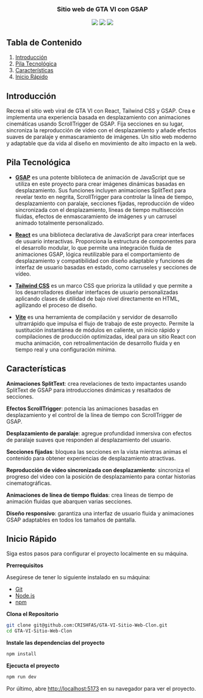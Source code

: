    <h3 align="center">Sitio web de GTA VI con GSAP</h3>
  
   <div align="center">
    <img src="https://img.shields.io/badge/-React-blue?style=for-the-badge&logo=react&logoColor=white" />
    <img src="https://img.shields.io/badge/-GSAP-88CE02?style=for-the-badge&logo=greensock&logoColor=white" />
    <img src="https://img.shields.io/badge/-Tailwind_CSS-38B2AC?style=for-the-badge&logo=tailwind-css&logoColor=white" />
  </div>


## <a name="table">Tabla de Contenido</a>

1. [Introducción](#introducción)
2. [Pila Tecnológica](#pila-tecnológica)
3. [Características](#características)
4. [Inicio Rápido](#inicio-rápido)


## <a name="introducción">Introducción</a>

Recrea el sitio web viral de GTA VI con React, Tailwind CSS y GSAP. Crea e implementa una experiencia basada en desplazamiento con animaciones cinemáticas usando ScrollTrigger de GSAP. Fija secciones en su lugar, sincroniza la reproducción de video con el desplazamiento y añade efectos suaves de paralaje y enmascaramiento de imágenes. Un sitio web moderno y adaptable que da vida al diseño en movimiento de alto impacto en la web.

## <a name="pila-tecnológica">Pila Tecnológica</a>

- **[GSAP](https://gsap.com/)** es una potente biblioteca de animación de JavaScript que se utiliza en este proyecto para crear imágenes dinámicas basadas en desplazamiento. Sus funciones incluyen animaciones SplitText para revelar texto en negrita, ScrollTrigger para controlar la línea de tiempo, desplazamiento con paralaje, secciones fijadas, reproducción de vídeo sincronizada con el desplazamiento, líneas de tiempo multisección fluidas, efectos de enmascaramiento de imágenes y un carrusel animado totalmente personalizado.

- **[React](https://react.dev/)**  es una biblioteca declarativa de JavaScript para crear interfaces de usuario interactivas. Proporciona la estructura de componentes para el desarrollo modular, lo que permite una integración fluida de animaciones GSAP, lógica reutilizable para el comportamiento de desplazamiento y compatibilidad con diseño adaptable y funciones de interfaz de usuario basadas en estado, como carruseles y secciones de vídeo.

- **[Tailwind CSS](https://tailwindcss.com/)** es un marco CSS que prioriza la utilidad y que permite a los desarrolladores diseñar interfaces de usuario personalizadas aplicando clases de utilidad de bajo nivel directamente en HTML, agilizando el proceso de diseño.

- **[Vite](https://vitejs.dev/)** es una herramienta de compilación y servidor de desarrollo ultrarrápido que impulsa el flujo de trabajo de este proyecto. Permite la sustitución instantánea de módulos en caliente, un inicio rápido y compilaciones de producción optimizadas, ideal para un sitio React con mucha animación, con retroalimentación de desarrollo fluida y en tiempo real y una configuración mínima.


## <a name="características">Características</a>

**Animaciones SplitText**: crea revelaciones de texto impactantes usando SplitText de GSAP para introducciones dinámicas y resaltados de secciones.

**Efectos ScrollTrigger**: potencia las animaciones basadas en desplazamiento y el control de la línea de tiempo con ScrollTrigger de GSAP.

**Desplazamiento de paralaje**: agregue profundidad inmersiva con efectos de paralaje suaves que responden al desplazamiento del usuario.

**Secciones fijadas**: bloquea las secciones en la vista mientras animas el contenido para obtener experiencias de desplazamiento atractivas.

**Reproducción de video sincronizada con desplazamiento**: sincroniza el progreso del video con la posición de desplazamiento para contar historias cinematográficas.

**Animaciones de línea de tiempo fluidas**: crea líneas de tiempo de animación fluidas que abarquen varias secciones.

**Diseño responsivo**: garantiza una interfaz de usuario fluida y animaciones GSAP adaptables en todos los tamaños de pantalla.

## <a name="inicio-rápido">Inicio Rápido</a>

Siga estos pasos para configurar el proyecto localmente en su máquina.

**Prerrequisitos**

Asegúrese de tener lo siguiente instalado en su máquina:

- [Git](https://git-scm.com/)
- [Node.js](https://nodejs.org/en)
- [npm](https://www.npmjs.com/)

**Clona el Repositorio**

```bash
git clone git@github.com:CRISHFAS/GTA-VI-Sitio-Web-Clon.git
cd GTA-VI-Sitio-Web-Clon
```

**Instale las dependencias del proyecto**

```bash
npm install
```

**Ejecucta el proyecto**

```bash
npm run dev
```

Por último, abre [http://localhost:5173](http://localhost:5173) en su navegador para ver el proyecto.
